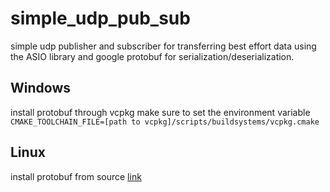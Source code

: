 # simple_udp_pub_sub
simple udp publisher and subscriber for transferring best effort data using the ASIO library and google protobuf for serialization/deserialization.


## Windows
install protobuf through vcpkg
make sure to set the environment variable `CMAKE_TOOLCHAIN_FILE=[path to vcpkg]/scripts/buildsystems/vcpkg.cmake`

## Linux
install protobuf from source [link](https://github.com/protocolbuffers/protobuf/blob/main/cmake/README.md#linux-builds)
